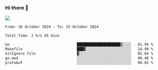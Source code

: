### Hi there 👋️

![](https://komarev.com/ghpvc/?username=Loner1024)

<!--START_SECTION:waka-->

```txt
From: 18 October 2024 - To: 25 October 2024

Total Time: 2 hrs 45 mins

Go                               ████████████████████▒░░░░   81.94 %
Makefile                         ███▓░░░░░░░░░░░░░░░░░░░░░   14.99 %
GitIgnore file                   ▓░░░░░░░░░░░░░░░░░░░░░░░░   02.64 %
go.mod                           ░░░░░░░░░░░░░░░░░░░░░░░░░   00.40 %
protobuf                         ░░░░░░░░░░░░░░░░░░░░░░░░░   00.02 %
```

<!--END_SECTION:waka-->



